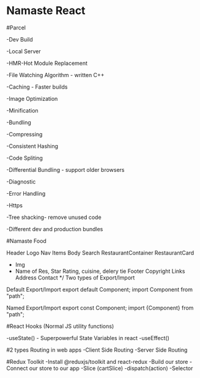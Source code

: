 # Namaste React

#Parcel

-Dev Build

-Local Server

-HMR-Hot Module Replacement

-File Watching Algorithm - written C++

-Caching - Faster builds

-Image Optimization

-Minification

-Bundling

-Compressing

-Consistent Hashing

-Code Spliting

-Differential Bundling - support older browsers

-Diagnostic

-Error Handling

-Https

-Tree shacking- remove unused code

-Different dev and production bundles

#Namaste Food

Header
Logo
Nav Items
Body
Search
RestaurantContainer
RestaurantCard
 - Img
 - Name of Res, Star Rating, cuisine, delery tie
Footer
Copyright
Links
Address
Contact */
Two types of Export/Import

Default Export/Import
export default Component; import Component from "path";

Named Export/Import
export const Component; import {Component} from "path";

#React Hooks
(Normal JS utility functions)

-useState() - Superpowerful State Variables in react
-useEffect()

#2 types Routing in web apps
-Client Side Routing
-Server Side Routing

#Redux Toolkit
-Install @reduxjs/toolkit and react-redux
-Build our store
-Connect our store to our app
-Slice (cartSlice)
-dispatch(action)
-Selector